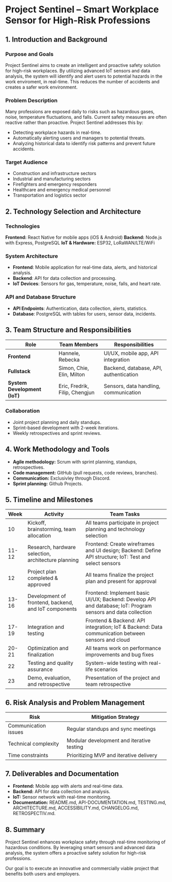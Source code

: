 # Project Sentinel – Smart Workplace Sensor for High-Risk Professions

## 1. Introduction and Background
### Purpose and Goals
Project Sentinel aims to create an intelligent and proactive safety solution for high-risk workplaces. By utilizing advanced IoT sensors and data analysis, the system will identify and alert users to potential hazards in the work enviroment, in real-time. This reduces the number of accidents and creates a safer work environment.

### Problem Description
Many professions are exposed daily to risks such as hazardous gases, noise, temperature fluctuations, and falls. Current safety measures are often reactive rather than proactive. Project Sentinel addresses this by:
- Detecting workplace hazards in real-time.
- Automatically alerting users and managers to potential threats.
- Analyzing historical data to identify risk patterns and prevent future accidents.

### Target Audience
- Construction and infrastructure sectors
- Industrial and manufacturing sectors
- Firefighters and emergency responders
- Healthcare and emergency medical personnel
- Transportation and logistics sector

## 2. Technology Selection and Architecture

### Technologies
**Frontend:** React Native for mobile apps (iOS & Android) 
**Backend:** Node.js with Express, PostgreSQL 
**IoT & Hardware:** ESP32, LoRaWAN/LTE/WiFi

### System Architecture
- **Frontend**: Mobile application for real-time data, alerts, and historical analysis.
- **Backend**: API for data collection and processing.
- **IoT Devices**: Sensors for gas, temperature, noise, falls, and heart rate.

### API and Database Structure
- **API Endpoints**: Authentication, data collection, alerts, statistics.
- **Database**: PostgreSQL with tables for users, sensor data, incidents.

## 3. Team Structure and Responsibilities

| Role | Team Members | Responsibilities |
|------|--------------|----------------|
| **Frontend** | Hannele, Rebecka | UI/UX, mobile app, API integration |
| **Fullstack** | Simon, Chie, Elin, Milton | Backend, database, API, authentication |
| **System Development (IoT)** | Eric, Fredrik, Filip, Chengjun | Sensors, data handling, communication |

### Collaboration
- Joint project planning and daily standups.
- Sprint-based development with 2-week iterations.
- Weekly retrospectives and sprint reviews.

## 4. Work Methodology and Tools
- **Agile methodology:** Scrum with sprint planning, standups, retrospectives.
- **Code management:** GitHub (pull requests, code reviews, branches).
- **Communication:** Exclusivley through Discord.
- **Sprint planning:** Github Projects.

## 5. Timeline and Milestones

| Week | Activity | Team Tasks |
|------|----------|------------|
| 10 | Kickoff, brainstorming, team allocation | All teams participate in project planning and technology selection |
| 11-12 | Research, hardware selection, architecture planning | Frontend: Create wireframes and UI design; Backend: Define API structure; IoT: Test and select sensors |
| 12 | Project plan completed & approved | All teams finalize the project plan and present for approval |
| 13-16 | Development of frontend, backend, and IoT components | Frontend: Implement basic UI/UX; Backend: Develop API and database; IoT: Program sensors and data collection |
| 17-19 | Integration and testing | Frontend & Backend: API integration; IoT & Backend: Data communication between sensors and cloud |
| 20-21 | Optimization and finalization | All teams work on performance improvements and bug fixes |
| 22 | Testing and quality assurance | System-wide testing with real-life scenarios |
| 23 | Demo, evaluation, and retrospective | Presentation of the project and team retrospective |

## 6. Risk Analysis and Problem Management

| Risk | Mitigation Strategy |
|------|-----------------|
| Communication issues | Regular standups and sync meetings |
| Technical complexity | Modular development and iterative testing |
| Time constraints | Prioritizing MVP and iterative delivery |

## 7. Deliverables and Documentation
- **Frontend:** Mobile app with alerts and real-time data.
- **Backend:** API for data collection and analysis.
- **IoT:** Sensor network with real-time monitoring.
- **Documentation:** README.md, API-DOCUMENTATION.md, TESTING.md, ARCHITECTURE.md, ACCESSIBILITY.md, CHANGELOG.md, RETROSPECTIV.md.

## 8. Summary
Project Sentinel enhances workplace safety through real-time monitoring of hazardous conditions. By leveraging smart sensors and advanced data analysis, the system offers a proactive safety solution for high-risk professions.

Our goal is to execute an innovative and commercially viable project that benefits both users and employers.
